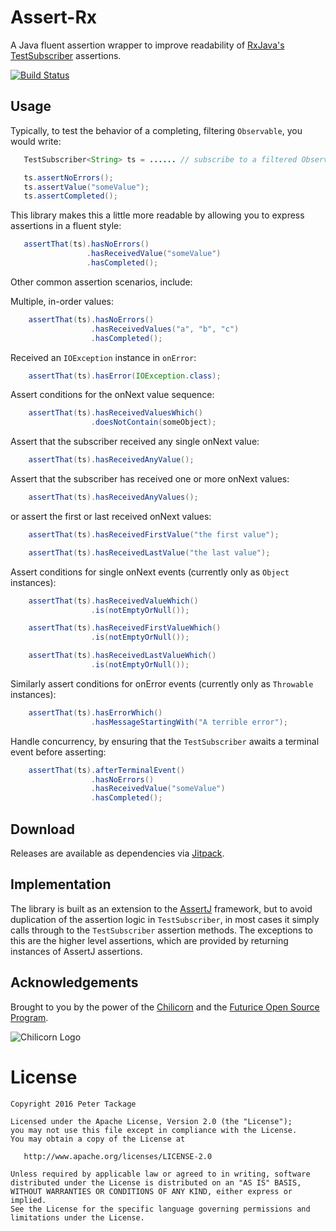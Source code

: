 Assert-Rx
=========

A Java fluent assertion wrapper to improve readability of [RxJava's TestSubscriber](http://reactivex.io/RxJava/javadoc/rx/observers/TestSubscriber.html) assertions.

[![Build Status](https://travis-ci.org/peter-tackage/assert-rx.svg?branch=master)](https://travis-ci.org/peter-tackage/assert-rx)

Usage
-----

Typically, to test the behavior of a completing, filtering `Observable`, you would write:

 ```java
    TestSubscriber<String> ts = ...... // subscribe to a filtered Observable

    ts.assertNoErrors();
    ts.assertValue("someValue");
    ts.assertCompleted();
 ```

This library makes this a little more readable by allowing you to express assertions in a fluent style:

 ```java
    assertThat(ts).hasNoErrors()
                  .hasReceivedValue("someValue")
                  .hasCompleted();
 ```

Other common assertion scenarios, include:

Multiple, in-order values:

```java
    assertThat(ts).hasNoErrors()
                  .hasReceivedValues("a", "b", "c")
                  .hasCompleted();
```

Received an `IOException` instance in `onError`:

```java
    assertThat(ts).hasError(IOException.class);
```

Assert conditions for the onNext value sequence:

```java
    assertThat(ts).hasReceivedValuesWhich()
                  .doesNotContain(someObject);
```

Assert that the subscriber received any single onNext value:

```java
    assertThat(ts).hasReceivedAnyValue();

```

Assert that the subscriber has received one or more onNext values:

```java
    assertThat(ts).hasReceivedAnyValues();
```

or assert the first or last received onNext values:

```java
    assertThat(ts).hasReceivedFirstValue("the first value");
```

```java
    assertThat(ts).hasReceivedLastValue("the last value");
```

Assert conditions for single onNext events (currently only as `Object` instances):

```java
    assertThat(ts).hasReceivedValueWhich()
                  .is(notEmptyOrNull());
```

```java
    assertThat(ts).hasReceivedFirstValueWhich()
                  .is(notEmptyOrNull());
```

```java
    assertThat(ts).hasReceivedLastValueWhich()
                  .is(notEmptyOrNull());
```

Similarly assert conditions for onError events (currently only as `Throwable` instances):

```java
    assertThat(ts).hasErrorWhich()
                  .hasMessageStartingWith("A terrible error");
```

Handle concurrency, by ensuring that the `TestSubscriber` awaits a terminal event before asserting:

```java
    assertThat(ts).afterTerminalEvent()
                  .hasNoErrors()
                  .hasReceivedValue("someValue")
                  .hasCompleted();
```

Download
--------

Releases are available as dependencies via [Jitpack](https://jitpack.io/#peter-tackage/assert-rx/0.9.6-beta).

Implementation
--------------

The library is built as an extension to the [AssertJ](https://joel-costigliola.github.io/assertj/) framework, but to avoid duplication of the assertion logic in
`TestSubscriber`, in most cases it simply calls through to the `TestSubscriber` assertion methods.
The exceptions to this are the higher level assertions, which are provided by returning instances of AssertJ assertions.

Acknowledgements
----------------

Brought to you by the power of the [Chilicorn](http://spiceprogram.org/chilicorn-history/) and the [Futurice Open Source Program](http://spiceprogram.org/).

![Chilicorn Logo](https://raw.githubusercontent.com/futurice/spiceprogram/gh-pages/assets/img/logo/chilicorn_no_text-256.png)

License
=======

    Copyright 2016 Peter Tackage

    Licensed under the Apache License, Version 2.0 (the "License");
    you may not use this file except in compliance with the License.
    You may obtain a copy of the License at

       http://www.apache.org/licenses/LICENSE-2.0

    Unless required by applicable law or agreed to in writing, software
    distributed under the License is distributed on an "AS IS" BASIS,
    WITHOUT WARRANTIES OR CONDITIONS OF ANY KIND, either express or implied.
    See the License for the specific language governing permissions and
    limitations under the License.

